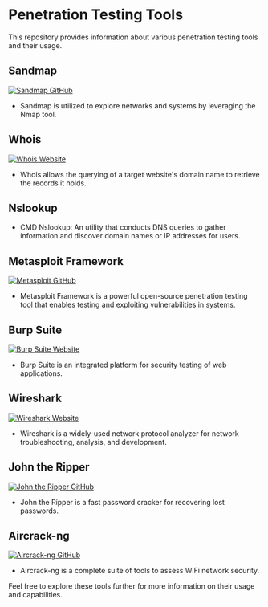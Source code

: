 # Penetration Testing Tools

This repository provides information about various penetration testing tools and their usage.

## Sandmap
[![Sandmap GitHub](https://img.shields.io/badge/GitHub-Sandmap-blue?style=flat-square&logo=github)](https://github.com/trimstray/sandmap)
- Sandmap is utilized to explore networks and systems by leveraging the Nmap tool.

## Whois
[![Whois Website](https://img.shields.io/badge/Website-Whois-lightgrey?style=flat-square&logo=web)](https://www.whois.com/whois/)
- Whois allows the querying of a target website's domain name to retrieve the records it holds.

## Nslookup
- CMD Nslookup: An utility that conducts DNS queries to gather information and discover domain names or IP addresses for users.

## Metasploit Framework
[![Metasploit GitHub](https://img.shields.io/badge/GitHub-Metasploit-red?style=flat-square&logo=github)](https://github.com/rapid7/metasploit-framework)
- Metasploit Framework is a powerful open-source penetration testing tool that enables testing and exploiting vulnerabilities in systems.

## Burp Suite
[![Burp Suite Website](https://img.shields.io/badge/Website-Burp_Suite-orange?style=flat-square&logo=web)](https://portswigger.net/burp)
- Burp Suite is an integrated platform for security testing of web applications.

## Wireshark
[![Wireshark Website](https://img.shields.io/badge/Website-Wireshark-green?style=flat-square&logo=web)](https://www.wireshark.org/)
- Wireshark is a widely-used network protocol analyzer for network troubleshooting, analysis, and development.

## John the Ripper
[![John the Ripper GitHub](https://img.shields.io/badge/GitHub-John_the_Ripper-purple?style=flat-square&logo=github)](https://github.com/magnumripper/JohnTheRipper)
- John the Ripper is a fast password cracker for recovering lost passwords.

## Aircrack-ng
[![Aircrack-ng GitHub](https://img.shields.io/badge/GitHub-Aircrack_ng-blueviolet?style=flat-square&logo=github)](https://github.com/aircrack-ng/aircrack-ng)
- Aircrack-ng is a complete suite of tools to assess WiFi network security.

Feel free to explore these tools further for more information on their usage and capabilities.

